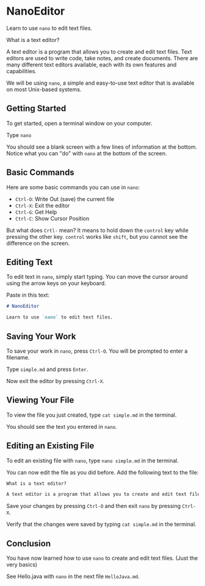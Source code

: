 # NanoEditor

Learn to use `nano` to edit text files.

What is a text editor?

A text editor is a program that allows you to create and edit text files.
Text editors are used to write code, take notes, and create documents.
There are many different text editors available, each with its own features and capabilities.

We will be using `nano`, a simple and easy-to-use text editor that is available on most Unix-based systems.

## Getting Started

To get started, open a terminal window on your computer.

Type `nano`

You should see a blank screen with a few lines of information at the bottom.
Notice what you can "do" with `nano` at the bottom of the screen.

## Basic Commands

Here are some basic commands you can use in `nano`:

- `Ctrl-O`: Write Out (save) the current file
- `Ctrl-X`: Exit the editor
- `Ctrl-G`: Get Help
- `Ctrl-C`: Show Cursor Position

But what does `Crtl-` mean? It means to hold down the `control` key while pressing the other key.
`control` works like `shift`, but you cannot see the difference on the screen.

## Editing Text

To edit text in `nano`, simply start typing.
You can move the cursor around using the arrow keys on your keyboard.

Paste in this text:

```markdown
# NanoEditor

Learn to use `nano` to edit text files.
```

## Saving Your Work

To save your work in `nano`, press `Ctrl-O`.
You will be prompted to enter a filename.

Type `simple.md` and press `Enter`.

Now exit the editor by pressing `Ctrl-X`.

## Viewing Your File

To view the file you just created, type `cat simple.md` in the terminal.

You should see the text you entered in `nano`.

## Editing an Existing File

To edit an existing file with `nano`, type `nano simple.md` in the terminal.

You can now edit the file as you did before.
Add the following text to the file:

```markdown
What is a text editor?

A text editor is a program that allows you to create and edit text files.
```

Save your changes by pressing `Ctrl-O` and then exit `nano` by pressing `Ctrl-X`.

Verify that the changes were saved by typing `cat simple.md` in the terminal.

## Conclusion

You have now learned how to use `nano` to create and edit text files. (Just the very basics)

See Hello.java with `nano` in the next file `HelloJava.md`.
